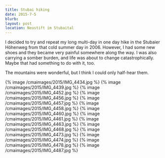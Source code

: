 ```yaml
---
title: Stubai hiking
date: 2015-7-5
blurb:
layout: post
location: Neustift im Stubaital
---
```


I decided to try and repeat my long multi-day in one day hike in
the Stubaier Höhenweg from that cold summer day in 2006.
However, I had some new shoes and they became very painful somewhere
along the way. I was also carrying a somber burden, and life
was about to change catastrophically. Maybe that had something to
do with it, too.

The mountains were wonderful, but I think I could only half-hear them.

{% image /cmaimages/2015/IMG_4434.jpg %}
{% image /cmaimages/2015/IMG_4439.jpg %}
{% image /cmaimages/2015/IMG_4452.jpg %}
{% image /cmaimages/2015/IMG_4456.jpg %}
{% image /cmaimages/2015/IMG_4457.jpg %}
{% image /cmaimages/2015/IMG_4458.jpg %}
{% image /cmaimages/2015/IMG_4460.jpg %}
{% image /cmaimages/2015/IMG_4461.jpg %}
{% image /cmaimages/2015/IMG_4463.jpg %}
{% image /cmaimages/2015/IMG_4468.jpg %}
{% image /cmaimages/2015/IMG_4473.jpg %}
{% image /cmaimages/2015/IMG_4474.jpg %}
{% image /cmaimages/2015/IMG_4478.jpg %}
{% image /cmaimages/2015/IMG_4487.jpg %}
